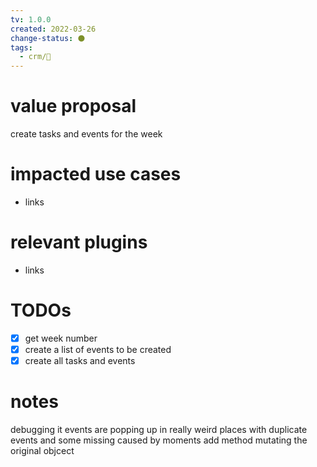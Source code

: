 ```yaml
---
tv: 1.0.0
created: 2022-03-26
change-status: ⚫
tags:
  - crm/🌱
---
```

 
# value proposal
create tasks and events for the week

# impacted use cases
- links

# relevant plugins
- links

# TODOs
- [x] get week number
- [x] create a list of events to be created
- [x] create all tasks and events

# notes
debugging it
events are popping up in really weird places with duplicate events and some missing
caused by moments add method mutating the original objcect




























